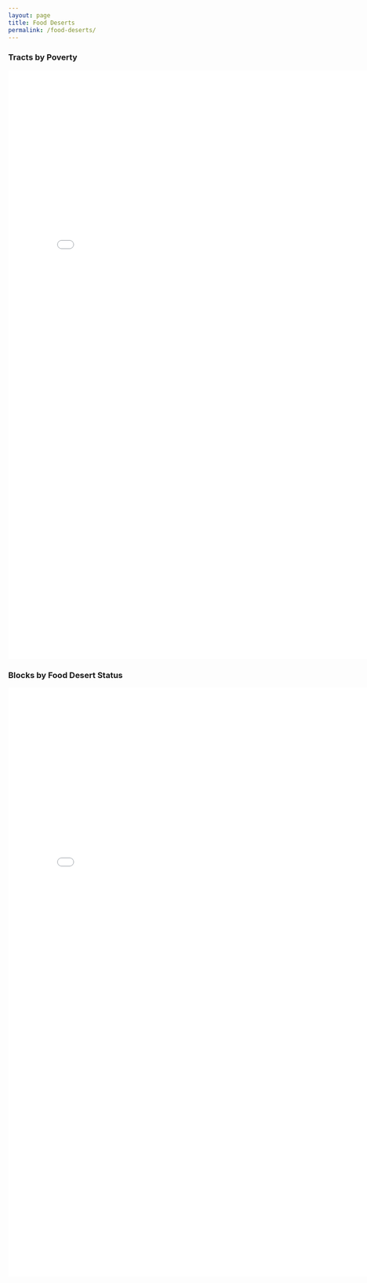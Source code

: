 ```yaml
---
layout: page
title: Food Deserts
permalink: /food-deserts/
---
```



### Tracts by Poverty

<iframe frameborder="no" scrolling = "no" border="0" width="800" height="1200" src="/assets/tractsincome/index.html" title="tracts_income"></iframe>

### Blocks by Food Desert Status

<iframe frameborder="no" scrolling = "no" border="0" width="800" height="1200" src="/assets/blockdeserts/index.html" title="blockdeserts"></iframe>